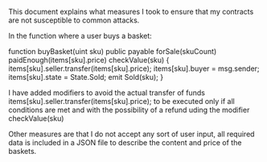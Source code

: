 This document explains what measures I took to ensure that my contracts are not susceptible to common attacks.

In the function where a user buys a basket:

function buyBasket(uint sku)
    public
    payable
    forSale(skuCount)
    paidEnough(items[sku].price)
    checkValue(sku)
  {
    items[sku].seller.transfer(items[sku].price);
    items[sku].buyer = msg.sender;
    items[sku].state = State.Sold;
    emit Sold(sku);
  }

I have added modifiers to avoid the actual transfer of funds
items[sku].seller.transfer(items[sku].price);
to be executed only if all conditions are met and with the possibility of a refund uding the modifier checkValue(sku)

Other measures are that I do not accept any sort of user input, all required data is included in a JSON file to describe the content and price of the baskets.